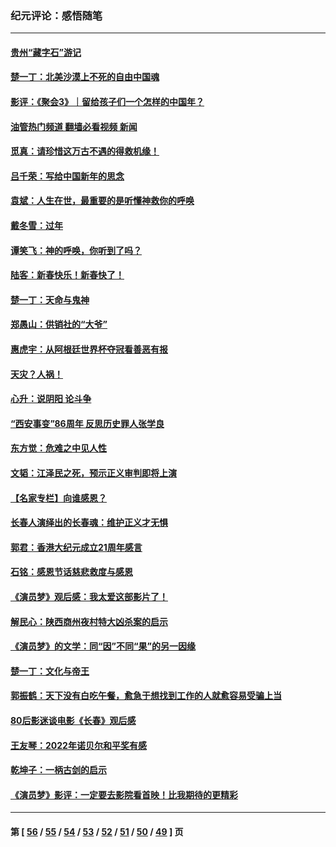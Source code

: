 ### 纪元评论：感悟随笔
---
#### [贵州“藏字石”游记](../../pages/nsc1035/n13923310.md?02080330) 
#### [楚一丁：北美沙漠上不死的自由中国魂](../../pages/nsc1035/n13921879.md?02080330) 
#### [影评：《聚会3》｜留给孩子们一个怎样的中国年？](../../pages/nsc1035/n13919652.md?02080330) 
#### [油管热门频道 翻墙必看视频 新闻](ok?02080330)
#### [觅真：请珍惜这万古不遇的得救机缘！](../../pages/nsc1035/n13917157.md?02080330) 
#### [吕千荣：写给中国新年的思念](../../pages/nsc1035/n13915103.md?02080330) 
#### [袁斌：人生在世，最重要的是听懂神救你的呼唤](../../pages/nsc1035/n13914636.md?02080330) 
#### [戴冬雪：过年](../../pages/nsc1035/n13913311.md?02080330) 
#### [谭笑飞：神的呼唤，你听到了吗？](../../pages/nsc1035/n13912603.md?02080330) 
#### [陆客：新春快乐！新春快了！](../../pages/nsc1035/n13911771.md?02080330) 
#### [楚一丁：天命与鬼神](../../pages/nsc1035/n13904371.md?02080330) 
#### [郑愚山：供销社的“大爷”](../../pages/nsc1035/n13904409.md?02080330) 
#### [惠虎宇：从阿根廷世界杯夺冠看善恶有报](../../pages/nsc1035/n13889438.md?02080330) 
#### [天灾？人祸！](../../pages/nsc1035/n13900104.md?02080330) 
#### [心升：说阴阳 论斗争](../../pages/nsc1035/n13885189.md?02080330) 
#### [“西安事变”86周年 反思历史罪人张学良](../../pages/nsc1035/n13882019.md?02080330) 
#### [东方觉：危难之中见人性](../../pages/nsc1035/n13881549.md?02080330) 
#### [文韬：江泽民之死，预示正义审判即将上演](../../pages/nsc1035/n13877698.md?02080330) 
#### [【名家专栏】向谁感恩？](../../pages/nsc1035/n13873797.md?02080330) 
#### [长春人演绎出的长春魂：维护正义才无惧](../../pages/nsc1035/n13871764.md?02080330) 
#### [郭君：香港大纪元成立21周年感言](../../pages/nsc1035/n13871269.md?02080330) 
#### [石铭：感恩节话慈悲救度与感恩](../../pages/nsc1035/n13869863.md?02080330) 
#### [《演员梦》观后感：我太爱这部影片了！](../../pages/nsc1035/n13866783.md?02080330) 
#### [解民心：陕西商州夜村特大凶杀案的启示](../../pages/nsc1035/n13865339.md?02080330) 
#### [《演员梦》的文学：同“因”不同“果”的另一因缘](../../pages/nsc1035/n13863930.md?02080330) 
#### [楚一丁：文化与帝王](../../pages/nsc1035/n13863143.md?02080330) 
#### [郭振鹤：天下没有白吃午餐，愈急于想找到工作的人就愈容易受骗上当](../../pages/nsc1035/n13860772.md?02080330) 
#### [80后影迷谈电影《长春》观后感](../../pages/nsc1035/n13852708.md?02080330) 
#### [王友琴：2022年诺贝尔和平奖有感](../../pages/nsc1035/n13848079.md?02080330) 
#### [乾坤子：一柄古剑的启示](../../pages/nsc1035/n13841954.md?02080330) 
#### [《演员梦》影评：一定要去影院看首映！比我期待的更精彩](../../pages/nsc1035/n13840865.md?02080330) 

---
#### 第 [ [56](./56.md?02080330) / [55](./55.md?02080330) / [54](./54.md?02080330) / [53](./53.md?02080330) / [52](./52.md?02080330) / [51](./51.md?02080330) / [50](./50.md?02080330) / [49](./49.md?02080330) ] 页
